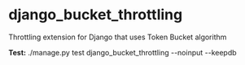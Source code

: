 # django_bucket_throttling
Throttling extension for Django that uses Token Bucket algorithm

**Test:**
./manage.py test django_bucket_throttling --noinput --keepdb

